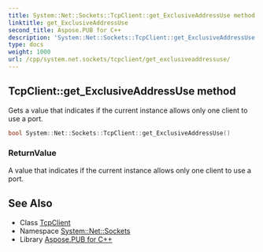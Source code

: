 ```yaml
---
title: System::Net::Sockets::TcpClient::get_ExclusiveAddressUse method
linktitle: get_ExclusiveAddressUse
second_title: Aspose.PUB for C++
description: 'System::Net::Sockets::TcpClient::get_ExclusiveAddressUse method. Gets a value that indicates if the current instance allows only one client to use a port in C++.'
type: docs
weight: 1000
url: /cpp/system.net.sockets/tcpclient/get_exclusiveaddressuse/
---
```

## TcpClient::get_ExclusiveAddressUse method


Gets a value that indicates if the current instance allows only one client to use a port.

```cpp
bool System::Net::Sockets::TcpClient::get_ExclusiveAddressUse()
```


### ReturnValue

A value that indicates if the current instance allows only one client to use a port.

## See Also

* Class [TcpClient](../)
* Namespace [System::Net::Sockets](../../)
* Library [Aspose.PUB for C++](../../../)
